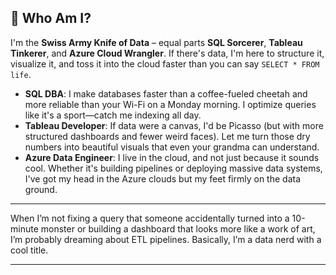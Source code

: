 ## 🤔 Who Am I?

I'm the **Swiss Army Knife of Data** – equal parts **SQL Sorcerer**, **Tableau Tinkerer**, and **Azure Cloud Wrangler**. If there's data, I'm here to structure it, visualize it, and toss it into the cloud faster than you can say `SELECT * FROM life`.

- **SQL DBA**: I make databases faster than a coffee-fueled cheetah and more reliable than your Wi-Fi on a Monday morning. I optimize queries like it's a sport—catch me indexing all day.  
- **Tableau Developer**: If data were a canvas, I'd be Picasso (but with more structured dashboards and fewer weird faces). Let me turn those dry numbers into beautiful visuals that even your grandma can understand.  
- **Azure Data Engineer**: I live in the cloud, and not just because it sounds cool. Whether it's building pipelines or deploying massive data systems, I've got my head in the Azure clouds but my feet firmly on the data ground.

---

When I’m not fixing a query that someone accidentally turned into a 10-minute monster or building a dashboard that looks more like a work of art, I’m probably dreaming about ETL pipelines. Basically, I’m a data nerd with a cool title.

---

